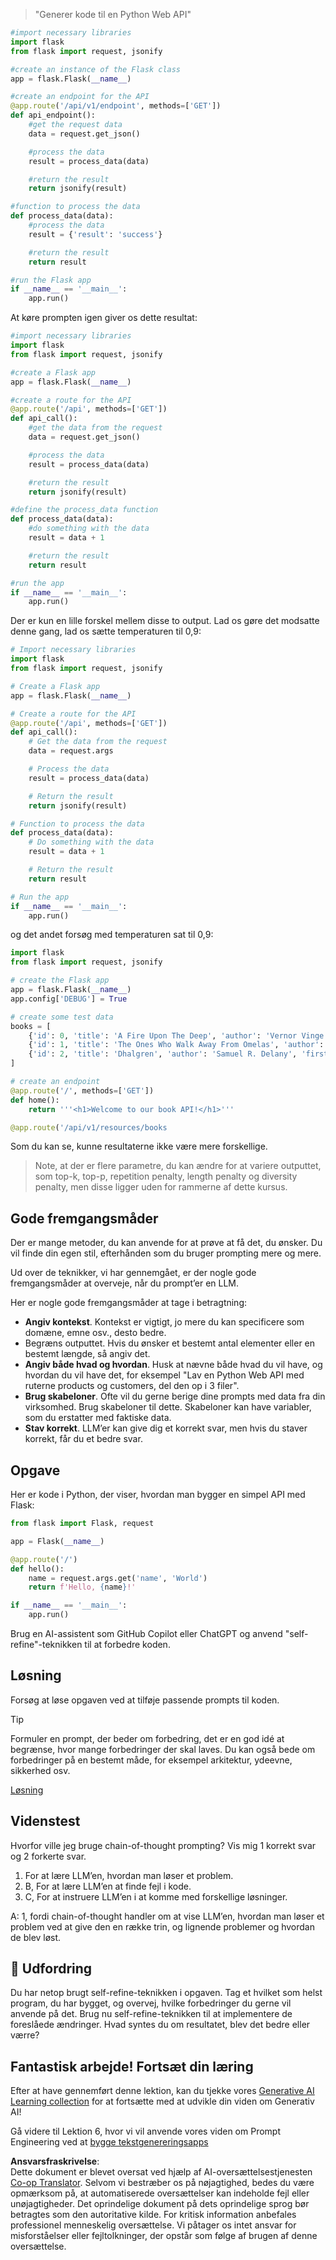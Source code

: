 <!--
CO_OP_TRANSLATOR_METADATA:
{
  "original_hash": "2b4c36be7d66b32e4fac47761718b4a9",
  "translation_date": "2025-07-09T11:34:01+00:00",
  "source_file": "05-advanced-prompts/README.md",
  "language_code": "da"
}
-->

> "Generer kode til en Python Web API"
```python
#import necessary libraries
import flask
from flask import request, jsonify

#create an instance of the Flask class
app = flask.Flask(__name__)

#create an endpoint for the API
@app.route('/api/v1/endpoint', methods=['GET'])
def api_endpoint():
    #get the request data
    data = request.get_json()

    #process the data
    result = process_data(data)

    #return the result
    return jsonify(result)

#function to process the data
def process_data(data):
    #process the data
    result = {'result': 'success'}

    #return the result
    return result

#run the Flask app
if __name__ == '__main__':
    app.run()

```

At køre prompten igen giver os dette resultat:

```python
#import necessary libraries
import flask
from flask import request, jsonify

#create a Flask app
app = flask.Flask(__name__)

#create a route for the API
@app.route('/api', methods=['GET'])
def api_call():
    #get the data from the request
    data = request.get_json()

    #process the data
    result = process_data(data)

    #return the result
    return jsonify(result)

#define the process_data function
def process_data(data):
    #do something with the data
    result = data + 1

    #return the result
    return result

#run the app
if __name__ == '__main__':
    app.run()

```

Der er kun en lille forskel mellem disse to output. Lad os gøre det modsatte denne gang, lad os sætte temperaturen til 0,9:

```python
# Import necessary libraries
import flask
from flask import request, jsonify

# Create a Flask app
app = flask.Flask(__name__)

# Create a route for the API
@app.route('/api', methods=['GET'])
def api_call():
    # Get the data from the request
    data = request.args

    # Process the data
    result = process_data(data)

    # Return the result
    return jsonify(result)

# Function to process the data
def process_data(data):
    # Do something with the data
    result = data + 1

    # Return the result
    return result

# Run the app
if __name__ == '__main__':
    app.run()

```

og det andet forsøg med temperaturen sat til 0,9:

```python
import flask
from flask import request, jsonify

# create the Flask app
app = flask.Flask(__name__)
app.config['DEBUG'] = True

# create some test data
books = [
    {'id': 0, 'title': 'A Fire Upon The Deep', 'author': 'Vernor Vinge', 'first_sentence': 'The coldsleep itself was dreamless.', 'year_published': '1992'},
    {'id': 1, 'title': 'The Ones Who Walk Away From Omelas', 'author': 'Ursula K. Le Guin', 'first_sentence': 'With a clamor of bells that set the swallows soaring, the Festival of Summer came to the city Omelas, bright-towered by the sea.', 'published': '1973'},
    {'id': 2, 'title': 'Dhalgren', 'author': 'Samuel R. Delany', 'first_sentence': 'to wound the autumnal city.', 'published': '1975'}
]

# create an endpoint
@app.route('/', methods=['GET'])
def home():
    return '''<h1>Welcome to our book API!</h1>'''

@app.route('/api/v1/resources/books

```

Som du kan se, kunne resultaterne ikke være mere forskellige.

> Note, at der er flere parametre, du kan ændre for at variere outputtet, som top-k, top-p, repetition penalty, length penalty og diversity penalty, men disse ligger uden for rammerne af dette kursus.

## Gode fremgangsmåder

Der er mange metoder, du kan anvende for at prøve at få det, du ønsker. Du vil finde din egen stil, efterhånden som du bruger prompting mere og mere.

Ud over de teknikker, vi har gennemgået, er der nogle gode fremgangsmåder at overveje, når du prompt’er en LLM.

Her er nogle gode fremgangsmåder at tage i betragtning:

- **Angiv kontekst**. Kontekst er vigtigt, jo mere du kan specificere som domæne, emne osv., desto bedre.
- Begræns outputtet. Hvis du ønsker et bestemt antal elementer eller en bestemt længde, så angiv det.
- **Angiv både hvad og hvordan**. Husk at nævne både hvad du vil have, og hvordan du vil have det, for eksempel "Lav en Python Web API med ruterne products og customers, del den op i 3 filer".
- **Brug skabeloner**. Ofte vil du gerne berige dine prompts med data fra din virksomhed. Brug skabeloner til dette. Skabeloner kan have variabler, som du erstatter med faktiske data.
- **Stav korrekt**. LLM’er kan give dig et korrekt svar, men hvis du staver korrekt, får du et bedre svar.

## Opgave

Her er kode i Python, der viser, hvordan man bygger en simpel API med Flask:

```python
from flask import Flask, request

app = Flask(__name__)

@app.route('/')
def hello():
    name = request.args.get('name', 'World')
    return f'Hello, {name}!'

if __name__ == '__main__':
    app.run()
```

Brug en AI-assistent som GitHub Copilot eller ChatGPT og anvend "self-refine"-teknikken til at forbedre koden.

## Løsning

Forsøg at løse opgaven ved at tilføje passende prompts til koden.

> [!TIP]
> Formuler en prompt, der beder om forbedring, det er en god idé at begrænse, hvor mange forbedringer der skal laves. Du kan også bede om forbedringer på en bestemt måde, for eksempel arkitektur, ydeevne, sikkerhed osv.

[Løsning](../../../05-advanced-prompts/python/aoai-solution.py)

## Videnstest

Hvorfor ville jeg bruge chain-of-thought prompting? Vis mig 1 korrekt svar og 2 forkerte svar.

1. For at lære LLM’en, hvordan man løser et problem.  
1. B, For at lære LLM’en at finde fejl i kode.  
1. C, For at instruere LLM’en i at komme med forskellige løsninger.

A: 1, fordi chain-of-thought handler om at vise LLM’en, hvordan man løser et problem ved at give den en række trin, og lignende problemer og hvordan de blev løst.

## 🚀 Udfordring

Du har netop brugt self-refine-teknikken i opgaven. Tag et hvilket som helst program, du har bygget, og overvej, hvilke forbedringer du gerne vil anvende på det. Brug nu self-refine-teknikken til at implementere de foreslåede ændringer. Hvad syntes du om resultatet, blev det bedre eller værre?

## Fantastisk arbejde! Fortsæt din læring

Efter at have gennemført denne lektion, kan du tjekke vores [Generative AI Learning collection](https://aka.ms/genai-collection?WT.mc_id=academic-105485-koreyst) for at fortsætte med at udvikle din viden om Generativ AI!

Gå videre til Lektion 6, hvor vi vil anvende vores viden om Prompt Engineering ved at [bygge tekstgenereringsapps](../06-text-generation-apps/README.md?WT.mc_id=academic-105485-koreyst)

**Ansvarsfraskrivelse**:  
Dette dokument er blevet oversat ved hjælp af AI-oversættelsestjenesten [Co-op Translator](https://github.com/Azure/co-op-translator). Selvom vi bestræber os på nøjagtighed, bedes du være opmærksom på, at automatiserede oversættelser kan indeholde fejl eller unøjagtigheder. Det oprindelige dokument på dets oprindelige sprog bør betragtes som den autoritative kilde. For kritisk information anbefales professionel menneskelig oversættelse. Vi påtager os intet ansvar for misforståelser eller fejltolkninger, der opstår som følge af brugen af denne oversættelse.